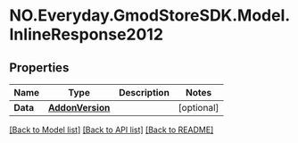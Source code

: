 # NO.Everyday.GmodStoreSDK.Model.InlineResponse2012
## Properties

Name | Type | Description | Notes
------------ | ------------- | ------------- | -------------
**Data** | [**AddonVersion**](AddonVersion.md) |  | [optional] 

[[Back to Model list]](../README.md#documentation-for-models) [[Back to API list]](../README.md#documentation-for-api-endpoints) [[Back to README]](../README.md)

